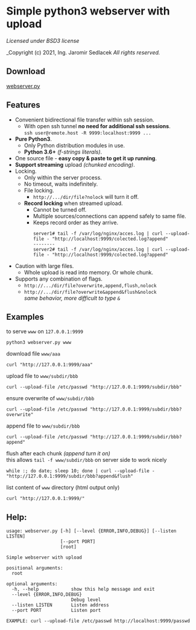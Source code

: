 # Simple python3 webserver with upload
_Licensed under BSD3 license_ 

_Copyright (c) 2021, Ing. Jaromir Sedlacek 
_All rights reserved._

## Download
[webserver.py](https://raw.githubusercontent.com/sedlacek-modules/webserver/master/webserver.py)

## Features

- Convenient bidirectional file transfer within ssh session.  
    - With open ssh tunnel **no need for additional ssh sessions**.  
    `ssh user@remote.host -R 9999:localhost:9999 ...`
- **Pure Python3**.
    - Only Python distribution modules in use.
    - **Python 3.6+** _(f-strings literals)_.
- One source file - **easy copy & paste to get it up running**.
- **Support streaming** upload _(chunked encoding)_.
- Locking.
    - Only within the server process.
    - No timeout, waits indefinitely.
    - File locking.
        - `http://.../dir/file?nolock` will turn it off.
    - **Record locking** when streamed upload.
        - Cannot be turned off.
        - Multiple sources/connections can append safely to same file.
        - Keeps record order as they arrive.
            ```
            server1# tail -f /var/log/nginx/acces.log | curl --upload-file - "http://localhost:9999/colected.log?append"
            --------
            server2# tail -f /var/log/nginx/acces.log | curl --upload-file - "http://localhost:9999/colected.log?append"
            ```
- Caution with large files.
    - Whole upload is read into memory. Or whole chunk.
- Supports any combination of flags.
    - `http://.../dir/file?overwrite,append,flush,nolock`
    - `http://.../dir/file?overwrite&append&flush&nolock`  
      _same behavior, more difficult to type `&`_


## Examples
to serve `www` on `127.0.0.1:9999`
```
python3 webserver.py www
```
download file `www/aaa`
```
curl "http://127.0.0.1:9999/aaa"
```
upload file to `www/subdir/bbb`
```
curl --upload-file /etc/passwd "http://127.0.0.1:9999/subdir/bbb"
```
ensure overwrite of `www/subdir/bbb`
```
curl --upload-file /etc/passwd "http://127.0.0.1:9999/subdir/bbb?overwrite"
```
append file to `www/subdir/bbb`
```
curl --upload-file /etc/passwd "http://127.0.0.1:9999/subdir/bbb?append"
```
flush after each chunk _(append turn it on)_  
this allows `tail -f www/subdir/bbb` on server side to work nicely
```
while :; do date; sleep 10; done | curl --upload-file - "http://127.0.0.1:9999/subdir/bbb?append&flush"
```
list content of `www` directory (html output only)
```
curl "http://127.0.0.1:9999/"
```

## Help:
```
usage: webserver.py [-h] [--level {ERROR,INFO,DEBUG}] [--listen LISTEN]
                    [--port PORT]
                    [root]

Simple webserver with upload

positional arguments:
  root

optional arguments:
  -h, --help            show this help message and exit
  --level {ERROR,INFO,DEBUG}
                        Debug level
  --listen LISTEN       Listen address
  --port PORT           Listen port

EXAMPLE: curl --upload-file /etc/passwd http://localhost:9999/passwd
```